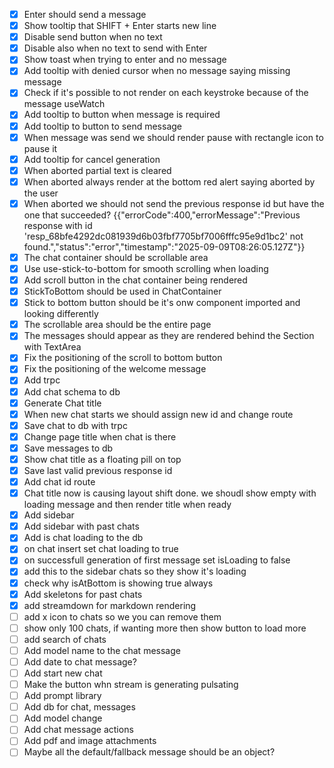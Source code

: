 - [x] Enter should send a message
- [x] Show tooltip that SHIFT + Enter starts new line
- [x] Disable send button when no text
- [x] Disable also when no text to send with Enter
- [x] Show toast when trying to enter and no message
- [x] Add tooltip with denied cursor when no message saying missing message
- [x] Check if it's possible to not render on each keystroke because of the
      message useWatch
- [x] Add tooltip to button when message is required
- [x] Add tooltip to button to send message
- [x] When message was send we should render pause with rectangle icon to pause
      it
- [x] Add tooltip for cancel generation
- [x] When aborted partial text is cleared
- [x] When aborted always render at the bottom red alert saying aborted by the
      user
- [x] When aborted we should not send the previous response id but have the one
      that succeeded?
      {{"errorCode":400,"errorMessage":"Previous response with id 'resp_68bfe4292dc081939d6b03fbf7705bf7006fffc95e9d1bc2' not found.","status":"error","timestamp":"2025-09-09T08:26:05.127Z"}}
- [x] The chat container should be scrollable area
- [x] Use use-stick-to-bottom for smooth scrolling when loading
- [x] Add scroll button in the chat container being rendered
- [x] StickToBottom should be used in ChatContainer
- [x] Stick to bottom button should be it's onw component imported and looking
      differently
- [x] The scrollable area should be the entire page
- [x] The messages should appear as they are rendered behind the Section with
      TextArea
- [x] Fix the positioning of the scroll to bottom button
- [x] Fix the positioning of the welcome message
- [x] Add trpc
- [x] Add chat schema to db
- [x] Generate Chat title
- [x] When new chat starts we should assign new id and change route
- [x] Save chat to db with trpc
- [x] Change page title when chat is there
- [x] Save messages to db
- [x] Show chat title as a floating pill on top
- [x] Save last valid previous response id
- [x] Add chat id route
- [x] Chat title now is causing layout shift done. we shoudl show empty with
      loading message and then render title when ready
- [x] Add sidebar
- [x] Add sidebar with past chats
- [x] Add is chat loading to the db
- [x] on chat insert set chat loading to true
- [x] on successfull generation of first message set isLoading to false
- [x] add this to the sidebar chats so they show it's loading
- [x] check why isAtBottom is showing true always
- [x] Add skeletons for past chats
- [x] add streamdown for markdown rendering
- [ ] add x icon to chats so we you can remove them
- [ ] show only 100 chats, if wanting more then show button to load more
- [ ] add search of chats
- [ ] Add model name to the chat message
- [ ] Add date to chat message?
- [ ] Add start new chat
- [ ] Make the button whn stream is generating pulsating
- [ ] Add prompt library
- [ ] Add db for chat, messages
- [ ] Add model change
- [ ] Add chat message actions
- [ ] Add pdf and image attachments
- [ ] Maybe all the default/fallback message should be an object?

